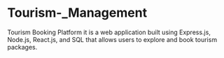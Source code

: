# Tourism-_Management
Tourism Booking Platform  it is a web application built using Express.js, Node.js, React.js, and SQL that allows users to explore and book tourism packages.

